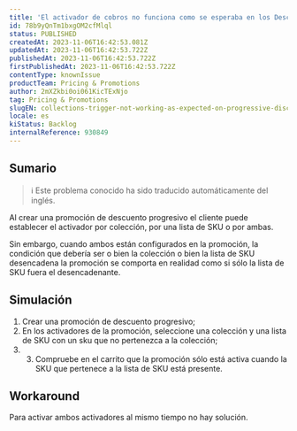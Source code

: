 ```yaml
---
title: 'El activador de cobros no funciona como se esperaba en los Descuentos Progresivos'
id: 78b9yQnTm1bxgOM2cfMlql
status: PUBLISHED
createdAt: 2023-11-06T16:42:53.081Z
updatedAt: 2023-11-06T16:42:53.722Z
publishedAt: 2023-11-06T16:42:53.722Z
firstPublishedAt: 2023-11-06T16:42:53.722Z
contentType: knownIssue
productTeam: Pricing & Promotions
author: 2mXZkbi0oi061KicTExNjo
tag: Pricing & Promotions
slugEN: collections-trigger-not-working-as-expected-on-progressive-discounts
locale: es
kiStatus: Backlog
internalReference: 930849
---
```


## Sumario

>ℹ️ Este problema conocido ha sido traducido automáticamente del inglés.


Al crear una promoción de descuento progresivo el cliente puede establecer el activador por colección, por una lista de SKU o por ambas.

Sin embargo, cuando ambos están configurados en la promoción, la condición que debería ser o bien la colección o bien la lista de SKU desencadena la promoción se comporta en realidad como si sólo la lista de SKU fuera el desencadenante.



## Simulación



1. Crear una promoción de descuento progresivo;
2. En los activadores de la promoción, seleccione una colección y una lista de SKU con un sku que no pertenezca a la colección;
3. 3. Compruebe en el carrito que la promoción sólo está activa cuando la SKU que pertenece a la lista de SKU está presente.



## Workaround


Para activar ambos activadores al mismo tiempo no hay solución.





